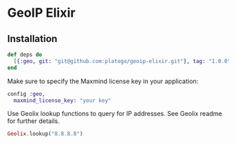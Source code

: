 # GeoIP Elixir


## Installation


```elixir
def deps do
  [{:geo, git: "git@github.com:platogo/geoip-elixir.git"}, tag: "1.0.0"]
end
```

Make sure to specify the Maxmind license key in your application:

```elixir
config :geo,
  maxmind_license_key: "your key"
```

Use Geolix lookup functions to query for IP addresses. See Geolix readme for further details.

```elixir
Geolix.lookup("8.8.8.8")
```


